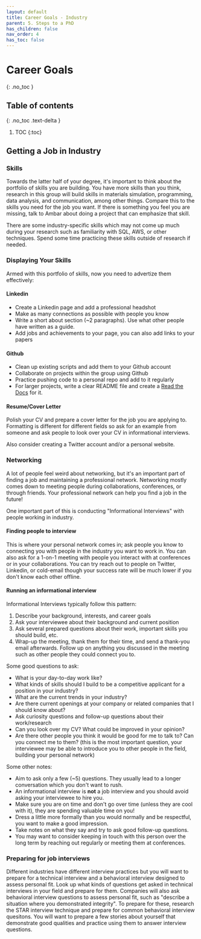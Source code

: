 ```yaml
---
layout: default
title: Career Goals - Industry
parent: 5. Steps to a PhD
has_children: false
nav_order: 4
has_toc: false
---
```


# Career Goals

{: .no_toc }

## Table of contents
{: .no_toc .text-delta }

1. TOC
{:toc}

## Getting a Job in Industry

### Skills
Towards the latter half of your degree, it's important to think about the portfolio of skills you are building. You have more skills than you think, research in this group will build skills in materials simulation, programming, data analysis, and communication, among other things. Compare this to the skills you need for the job you want. If there is something you feel you are missing, talk to Ambar about doing a project that can emphasize that skill.

There are some industry-specific skills which may not come up much during your research such as familiarity with SQL, AWS, or other techniques. Spend some time practicing these skills outside of research if needed.

### Displaying Your Skills

Armed with this portfolio of skills, now you need to advertize them effectively:

#### Linkedin
- Create a Linkedin page and add a professional headshot
- Make as many connections as possible with people you know
- Write a short about section (~2 paragraphs). Use what other people have written as a guide.
- Add jobs and achievements to your page, you can also add links to your papers


#### Github
- Clean up existing scripts and add them to your Github account
- Collaborate on projects within the group using Github
- Practice pushing code to a personal repo and add to it regularly
- For larger projects, write a clear README file and create a [Read the Docs](https://readthedocs.org/) for it.

#### Resume/Cover Letter
Polish your CV and prepare a cover letter for the job you are applying to. Formatting is different for different fields so ask for an example from someone and ask people to look over your CV in informational interviews. 

Also consider creating a Twitter account and/or a personal website.


### Networking

A lot of people feel weird about networking, but it's an important part of finding a job and maintaining a professional network. Networking mostly comes down to meeting people during collaborations, conferences, or through friends. Your professional network can help you find a job in the future! 

One important part of this is conducting "Informational Interviews" with people working in industry. 

#### Finding people to interview
This is where your personal network comes in; ask people you know to connecting you with people in the industry you want to work in. You can also ask for a 1-on-1 meeting with people you interact with at conferences or in your collaborations. You can try reach out to people on Twitter, Linkedin, or cold-email though your success rate will be much lower if you don't know each other offline.

#### Running an informational interview
Informational Interviews typically follow this pattern:
1. Describe your background, interests, and career goals
2. Ask your interviewee about their background and current position
3. Ask several prepared questions about their work, important skills you should build, etc.
4. Wrap-up the meeting, thank them for their time, and send a thank-you email afterwards. Follow up on anything you discussed in the meeting such as other people they could connect you to.

Some good questions to ask:
- What is your day-to-day work like?
- What kinds of skills should I build to be a competitive applicant for a position in your industry?
- What are the current trends in your industry?
- Are there current openings at your company or related companies that I should know about?
- Ask curiosity questions and follow-up questions about their work/research
- Can you look over my CV? What could be improved in your opinion?
- Are there other people you think it would be good for me to talk to? Can you connect me to them? (this is the most important question, your interviewee may be able to introduce you to other people in the field, building your personal network)

Some other notes:
- Aim to ask only a few (~5) questions. They usually lead to a longer conversation which you don't want to rush.
- An informational interview is **not** a job interview and you should avoid asking your interviewee to hire you. 
- Make sure you are on time and don't go over time (unless they are cool with it), they are spending valuable time on you!
- Dress a little more formally than you would normally and be respectful, you want to make a good impression.
- Take notes on what they say and try to ask good follow-up questions.
- You may want to consider keeping in touch with this person over the long term by reaching out regularly or meeting them at conferences.

### Preparing for job interviews
Different industries have different interview practices but you will want to prepare for a technical interview and a behavioral interview designed to assess personal fit. Look up what kinds of questions get asked in technical interviews in your field and prepare for them. Companies will also ask behavioral interview questions to assess personal fit, such as "describe a situation where you demonstrated integrity". To prepare for these, research the STAR interview technique and prepare for common behavioral interview quesitons. You will want to prepare a few stories about yourself that demonstrate good qualities and practice using them to answer interview questions.
